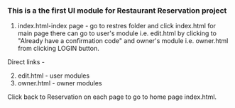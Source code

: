 ### This is a the first UI module for Restaurant Reservation project

 1. index.html-index page -  go to restres folder and click index.html for main page there
 can go to user's module i.e. edit.html by clicking to "Already have a confirmation code"
 and owner's module i.e. owner.html from clicking LOGIN button.

 Direct links -

 2. edit.html - user modules
 3. owner.html - owner modules

 Click back to Reservation on each page to go to home page  index.html.